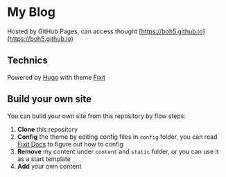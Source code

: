 # My Blog

Hosted by GitHub Pages, can access thought [https://boh5.github.io](https://boh5.github.io)

## Technics

Powered by [Hugo](https://gohugo.io/) with theme [Fixit](https://github.com/hugo-fixit/FixIt)

## Build your own site

You can build your own site from this repository by flow steps:

1. **Clone** this repository
2. **Config** the theme by editing config files in `config` folder, you can read [Fixit Docs](https://fixit.lruihao.cn/) to figure out how to config
3. **Remove** my content under `content` and `static` folder, or you can use it as a start template
4. **Add** your own content
